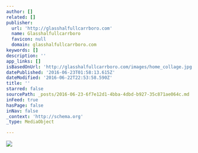 ```yaml
---
author: []
related: []
publisher:
  url: 'http://glasshalfullcarrboro.com'
  name: Glasshalfullcarrboro
  favicon: null
  domain: glasshalfullcarrboro.com
keywords: []
description: ''
app_links: []
isBasedOnUrl: 'http://glasshalfullcarrboro.com/images/home_collage.jpg'
datePublished: '2016-06-23T01:58:13.615Z'
dateModified: '2016-06-22T22:53:58.590Z'
title: ''
starred: false
sourcePath: _posts/2016-06-23-6f7e12d1-4bba-4dbd-b927-35c871ae064c.md
inFeed: true
hasPage: false
inNav: false
_context: 'http://schema.org'
_type: MediaObject

---
```

<article style=""><img src="http://glasshalfullcarrboro.com/images/home_collage.jpg" /></article>